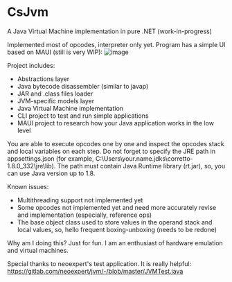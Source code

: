 # CsJvm
A Java Virtual Machine implementation in pure .NET (work-in-progress)

Implemented most of opcodes, interpreter only yet. Program has a simple UI based on MAUI (still is very WIP):
![image](https://user-images.githubusercontent.com/5551509/223751709-3175f689-c7d3-4fa6-87ea-4d30b0381919.png)

Project includes:
 - Abstractions layer
 - Java bytecode disassembler (similar to javap)
 - JAR and .class files loader
 - JVM-specific models layer
 - Java Virtual Machine implementation
 - CLI project to test and run simple applications
 - MAUI project to research how your Java application works in the low level
 
You are able to execute opcodes one by one and inspect the opcodes stack and local variables on each step. Do not forget to specify the JRE path in appsettings.json (for example, C:\Users\your.name\.jdks\corretto-1.8.0_332\jre\lib). The path must contain Java Runtime library (rt.jar), so, you can use Java version up to 1.8.

Known issues:
 - Multithreading support not implemented yet
 - Some opcodes not implemented yet and need more accurately revise and implementation (especially, reference ops)
 - The base object class used to store values in the operand stack and local values, so, hello frequent boxing-unboxing (needs to be redone)
 
Why am I doing this? Just for fun. I am an enthusiast of hardware emulation and virtual machines.

Special thanks to neoexpert's test application. It is really helpful: https://gitlab.com/neoexpert/jvm/-/blob/master/JVMTest.java
